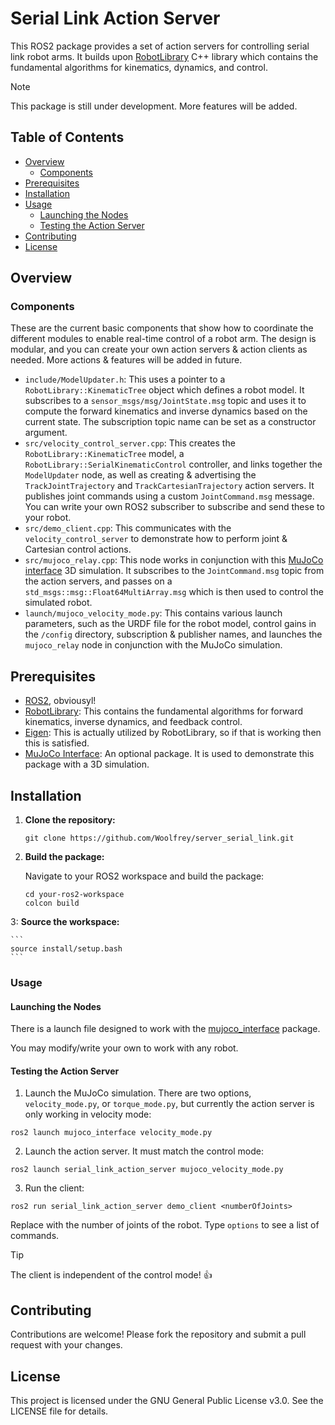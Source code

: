 <a id="top"></a>
# Serial Link Action Server

This ROS2 package provides a set of action servers for controlling serial link robot arms. It builds upon [RobotLibrary](https://github.com/Woolfrey/software_robot_library) C++ library which contains the fundamental algorithms for kinematics, dynamics, and control.

> [!NOTE]
> This package is still under development. More features will be added.

## Table of Contents

- [Overview](#overview)
  - [Components](#components)
- [Prerequisites](#prerequisites)
- [Installation](#installation)
- [Usage](#usage)
  - [Launching the Nodes](#launching-the-nodes)
  - [Testing the Action Server](#testing-the-action-server)
- [Contributing](#contributing)
- [License](#license)

## Overview



### Components

These are the current basic components that show how to coordinate the different modules to enable real-time control of a robot arm. The design is modular, and you can create your own action servers & action clients as needed. More actions & features will be added in future.

- `include/ModelUpdater.h`: This uses a pointer to a `RobotLibrary::KinematicTree` object which defines a robot model. It subscribes to a `sensor_msgs/msg/JointState.msg` topic and uses it to compute the forward kinematics and inverse dynamics based on the current state. The subscription topic name can be set as a constructor argument.
- `src/velocity_control_server.cpp`: This creates the `RobotLibrary::KinematicTree` model, a `RobotLibrary::SerialKinematicControl` controller, and links together the `ModelUpdater` node, as well as creating & advertising the `TrackJointTrajectory` and `TrackCartesianTrajectory` action servers. It publishes joint commands using a custom `JointCommand.msg` message. You can write your own ROS2 subscriber to subscribe and send these to your robot.
- `src/demo_client.cpp`: This communicates with the `velocity_control_server` to demonstrate how to perform joint & Cartesian control actions.
- `src/mujoco_relay.cpp`: This node works in conjunction with this [MuJoCo interface](https://github.com/Woolfrey/interface_mujoco_ros2) 3D simulation. It subscribes to the `JointCommand.msg` topic from the action servers, and passes on a `std_msgs::msg::Float64MultiArray.msg` which is then used to control the simulated robot.
- `launch/mujoco_velocity_mode.py`: This contains various launch parameters, such as the URDF file for the robot model, control gains in the `/config` directory, subscription & publisher names, and launches the `mujoco_relay` node in conjunction with the MuJoCo simulation.
  
## Prerequisites

- [ROS2](https://docs.ros.org/en/foxy/index.html), obviousyl!
- [RobotLibrary](https://github.com/Woolfrey/software_robot_library): This contains the fundamental algorithms for forward kinematics, inverse dynamics, and feedback control.
- [Eigen](https://eigen.tuxfamily.org/index.php?title=Main_Page): This is actually utilized by RobotLibrary, so if that is working then this is satisfied.
- [MuJoCo Interface](https://github.com/Woolfrey/interface_mujoco_ros2): An optional package. It is used to demonstrate this package with a 3D simulation.

## Installation

1. **Clone the repository:**

    ```
    git clone https://github.com/Woolfrey/server_serial_link.git
    ```

2. **Build the package:**

    Navigate to your ROS2 workspace and build the package:

    ```
    cd your-ros2-workspace
    colcon build
    ```

3: **Source the workspace:**

    ```
    source install/setup.bash
    ```

### Usage
#### Launching the Nodes

There is a launch file designed to work with the [mujoco_interface](https://github.com/Woolfrey/interface_mujoco_ros2) package.

You may modify/write your own to work with any robot.

#### Testing the Action Server

1. Launch the MuJoCo simulation. There are two options, `velocity_mode.py`, or `torque_mode.py`, but currently the action server is only working in velocity mode:
```
ros2 launch mujoco_interface velocity_mode.py
```
2. Launch the action server. It must match the control mode:
```
ros2 launch serial_link_action_server mujoco_velocity_mode.py
```

3. Run the client:

```
ros2 run serial_link_action_server demo_client <numberOfJoints>
```
Replace <numberOfJoints> with the number of joints of the robot. Type `options` to see a list of commands.


> [!TIP]
> The client is independent of the control mode! :+1:

## Contributing

Contributions are welcome! Please fork the repository and submit a pull request with your changes.

## License

This project is licensed under the GNU General Public License v3.0. See the LICENSE file for details.
